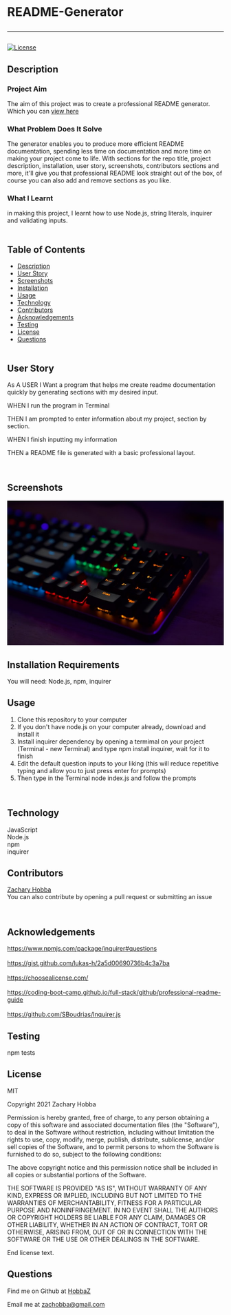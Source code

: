 
# README-Generator<hr>
[![License](https://img.shields.io/badge/License-MIT-blue.svg)](https://choosealicense.com/licenses/mit/)

## Description
 
  <h3>Project Aim</h3>

  The aim of this project was to create a professional README generator.
  Which you can [view here](https://github.com/HobbaZ/README-Generator)

  <h3>What Problem Does It Solve</h3>

  The generator enables you to produce more efficient README documentation, spending less time on documentation and 
  more time on making your project come to life. With sections for the repo title, project description, installation, user story, screenshots, contributors sections and more,
  it'll give you that professional README look straight out of the box, of course you can also add and remove sections as you like.

  <h3>What I Learnt</h3>

  in making this project, I learnt how to use Node.js, string literals, inquirer and validating inputs.
  <br><br>

## Table of Contents
- [Description](#description)
- [User Story](#userStory)
- [Screenshots](#screenshots)
- [Installation](#installation)
- [Usage](#usage)
- [Technology](#technology)
- [Contributors](#contributors)
- [Acknowledgements](#acknowledgements)
- [Testing](#testing)
- [License](#license)
- [Questions](#questions)<br><br>

## User Story

  As A USER I Want a program that helps me create readme documentation quickly by generating sections with my desired input.

  WHEN I run the program in Terminal

  THEN I am prompted to enter information about my project, section by section.

  WHEN I finish inputting my information

  THEN a README file is generated with a basic professional layout.
  
<br>

## Screenshots
![Image of colour lit keyboard](/Develop/assets/images/mohammad-rahmani-lPKIb8dJ8kw-unsplash.jpg)
<br>

## Installation Requirements
You will need: 
Node.js, npm, inquirer
<br>

## Usage

  1. Clone this repository to your computer
  2. If you don't have node.js on your computer already, download and install it
  3. Install inquirer dependency by opening a termimal on your project (Terminal - new Terminal) and type npm install inquirer, wait for it to finish 
  4. Edit the default question inputs to your liking (this will reduce repetitive typing and allow you to just press enter for prompts)
  5. Then type in the Terminal node index.js and follow the prompts
  
<br>

## Technology
JavaScript<br>Node.js<br>npm<br>inquirer
<br>
 
## Contributors

  [Zachary Hobba](https://github.com/HobbaZ)<br> 
  You can also contribute by opening a pull request or submitting an issue
  
<br>

## Acknowledgements
https://www.npmjs.com/package/inquirer#questions<br><br>https://gist.github.com/lukas-h/2a5d00690736b4c3a7ba<br><br>https://choosealicense.com/<br><br>https://coding-boot-camp.github.io/full-stack/github/professional-readme-guide<br><br>https://github.com/SBoudrias/Inquirer.js
<br>

## Testing
npm tests
<br>

## License
MIT

Copyright 2021 Zachary Hobba

Permission is hereby granted, free of charge, to any person obtaining a copy of this software and associated documentation files (the "Software"), to deal in the Software without restriction, including without limitation the rights to use, copy, modify, merge, publish, distribute, sublicense, and/or sell copies of the Software, and to permit persons to whom the Software is furnished to do so, subject to the following conditions:

The above copyright notice and this permission notice shall be included in all copies or substantial portions of the Software.
    
THE SOFTWARE IS PROVIDED "AS IS", WITHOUT WARRANTY OF ANY KIND, EXPRESS OR IMPLIED, INCLUDING BUT NOT LIMITED TO THE WARRANTIES OF MERCHANTABILITY, FITNESS FOR A PARTICULAR PURPOSE AND NONINFRINGEMENT. IN NO EVENT SHALL THE AUTHORS OR COPYRIGHT HOLDERS BE LIABLE FOR ANY CLAIM, DAMAGES OR OTHER LIABILITY, WHETHER IN AN ACTION OF CONTRACT, TORT OR OTHERWISE, ARISING FROM, OUT OF OR IN CONNECTION WITH THE SOFTWARE OR THE USE OR OTHER DEALINGS IN THE SOFTWARE.
    
End license text.
<br>

## Questions
Find me on Github at [HobbaZ](https://github.com/HobbaZ)

Email me at [zachobba@gmail.com](zachobba@gmail.com)

